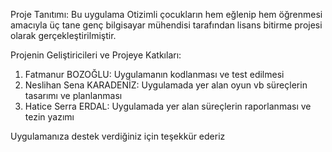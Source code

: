 Proje Tanıtımı: Bu uygulama Otizimli çocukların hem eğlenip hem öğrenmesi amacıyla üç tane genç bilgisayar mühendisi tarafından lisans bitirme projesi olarak gerçekleştirilmiştir.

Projenin Geliştiricileri ve Projeye Katkıları:

1) Fatmanur BOZOĞLU: Uygulamanın kodlanması ve test edilmesi
2) Neslihan Sena KARADENİZ: Uygulamada yer alan oyun vb süreçlerin tasarımı ve planlanması
3) Hatice Serra ERDAL: Uygulamada yer alan süreçlerin raporlanması ve tezin yazımı

Uygulamanıza destek verdiğiniz için teşekkür ederiz
